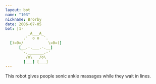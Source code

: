 ```yaml
---
layout: bot
name: "103"
nickname: Brorby
date: 2006-07-05
bot: |1-
          _A___A_        
        .'  o o  `.      
  [)=0=/           \=0=(]
      [__.-.___.-.__]    
       `-._______.-'     
         /o\   /o\       
        [___] [___]      
---
```

This robot gives people sonic ankle massages while they wait in lines.

